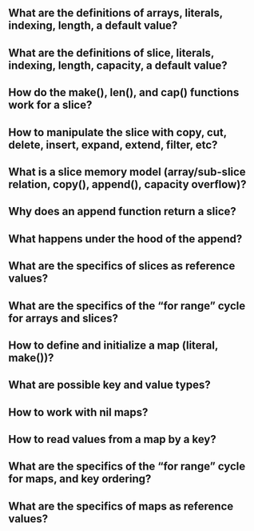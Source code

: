 ## What are the definitions of arrays, literals, indexing, length, a default value?
## What are the definitions of slice, literals, indexing, length, capacity, a default value?
## How do the make(), len(), and cap() functions work for a slice?
## How to manipulate the slice with copy, cut, delete, insert, expand, extend, filter, etc?
## What is a slice memory model (array/sub-slice relation, copy(), append(), capacity overflow)?
## Why does an append function return a slice?
## What happens under the hood of the append?
## What are the specifics of slices as reference values?
## What are the specifics of the “for range” cycle for arrays and slices?
## How to define and initialize a map (literal, make())?
## What are possible key and value types?
## How to work with nil maps?
## How to read values from a map by a key?
## What are the specifics of the “for range” cycle for maps, and key ordering?
## What are the specifics of maps as reference values?